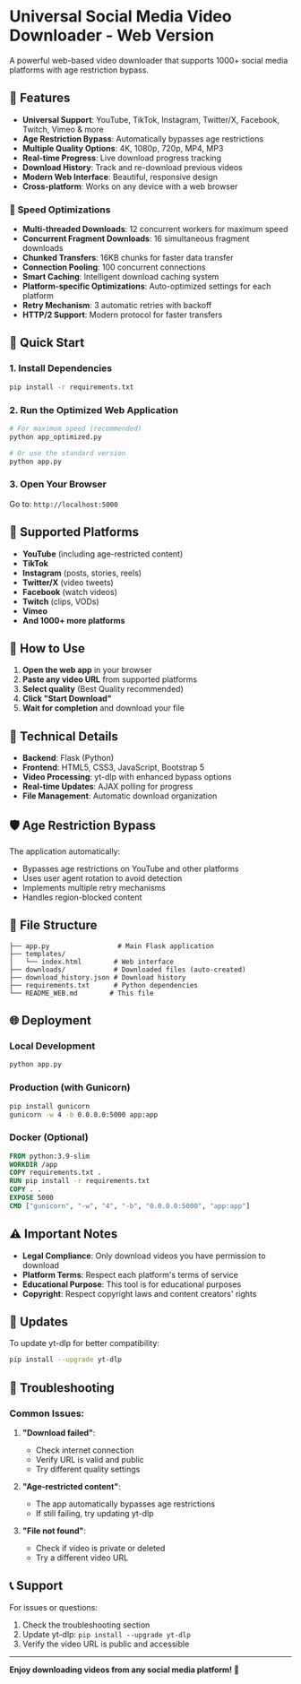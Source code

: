 # Universal Social Media Video Downloader - Web Version

A powerful web-based video downloader that supports 1000+ social media platforms with age restriction bypass.

## 🌟 Features

- **Universal Support**: YouTube, TikTok, Instagram, Twitter/X, Facebook, Twitch, Vimeo & more
- **Age Restriction Bypass**: Automatically bypasses age restrictions
- **Multiple Quality Options**: 4K, 1080p, 720p, MP4, MP3
- **Real-time Progress**: Live download progress tracking
- **Download History**: Track and re-download previous videos
- **Modern Web Interface**: Beautiful, responsive design
- **Cross-platform**: Works on any device with a web browser

### 🚀 **Speed Optimizations**

- **Multi-threaded Downloads**: 12 concurrent workers for maximum speed
- **Concurrent Fragment Downloads**: 16 simultaneous fragment downloads
- **Chunked Transfers**: 16KB chunks for faster data transfer
- **Connection Pooling**: 100 concurrent connections
- **Smart Caching**: Intelligent download caching system
- **Platform-specific Optimizations**: Auto-optimized settings for each platform
- **Retry Mechanism**: 3 automatic retries with backoff
- **HTTP/2 Support**: Modern protocol for faster transfers

## 🚀 Quick Start

### 1. Install Dependencies
```bash
pip install -r requirements.txt
```

### 2. Run the Optimized Web Application
```bash
# For maximum speed (recommended)
python app_optimized.py

# Or use the standard version
python app.py
```

### 3. Open Your Browser
Go to: `http://localhost:5000`

## 📱 Supported Platforms

- **YouTube** (including age-restricted content)
- **TikTok**
- **Instagram** (posts, stories, reels)
- **Twitter/X** (video tweets)
- **Facebook** (watch videos)
- **Twitch** (clips, VODs)
- **Vimeo**
- **And 1000+ more platforms**

## 🎯 How to Use

1. **Open the web app** in your browser
2. **Paste any video URL** from supported platforms
3. **Select quality** (Best Quality recommended)
4. **Click "Start Download"**
5. **Wait for completion** and download your file

## 🔧 Technical Details

- **Backend**: Flask (Python)
- **Frontend**: HTML5, CSS3, JavaScript, Bootstrap 5
- **Video Processing**: yt-dlp with enhanced bypass options
- **Real-time Updates**: AJAX polling for progress
- **File Management**: Automatic download organization

## 🛡️ Age Restriction Bypass

The application automatically:
- Bypasses age restrictions on YouTube and other platforms
- Uses user agent rotation to avoid detection
- Implements multiple retry mechanisms
- Handles region-blocked content

## 📁 File Structure

```
├── app.py                 # Main Flask application
├── templates/
│   └── index.html        # Web interface
├── downloads/            # Downloaded files (auto-created)
├── download_history.json # Download history
├── requirements.txt      # Python dependencies
└── README_WEB.md        # This file
```

## 🌐 Deployment

### Local Development
```bash
python app.py
```

### Production (with Gunicorn)
```bash
pip install gunicorn
gunicorn -w 4 -b 0.0.0.0:5000 app:app
```

### Docker (Optional)
```dockerfile
FROM python:3.9-slim
WORKDIR /app
COPY requirements.txt .
RUN pip install -r requirements.txt
COPY . .
EXPOSE 5000
CMD ["gunicorn", "-w", "4", "-b", "0.0.0.0:5000", "app:app"]
```

## ⚠️ Important Notes

- **Legal Compliance**: Only download videos you have permission to download
- **Platform Terms**: Respect each platform's terms of service
- **Educational Purpose**: This tool is for educational purposes
- **Copyright**: Respect copyright laws and content creators' rights

## 🔄 Updates

To update yt-dlp for better compatibility:
```bash
pip install --upgrade yt-dlp
```

## 🐛 Troubleshooting

### Common Issues:

1. **"Download failed"**: 
   - Check internet connection
   - Verify URL is valid and public
   - Try different quality settings

2. **"Age-restricted content"**:
   - The app automatically bypasses age restrictions
   - If still failing, try updating yt-dlp

3. **"File not found"**:
   - Check if video is private or deleted
   - Try a different video URL

## 📞 Support

For issues or questions:
1. Check the troubleshooting section
2. Update yt-dlp: `pip install --upgrade yt-dlp`
3. Verify the video URL is public and accessible

---

**Enjoy downloading videos from any social media platform! 🎉**
